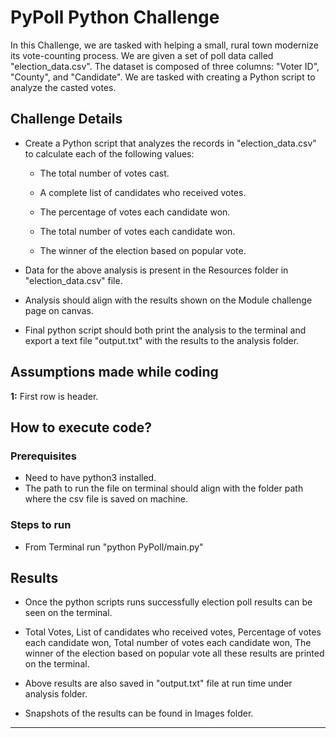 # PyPoll Python Challenge

 In this Challenge, we are tasked with helping a small, rural town modernize its vote-counting process. We are given a set of poll data called "election_data.csv". The dataset is composed of three columns: "Voter ID", "County", and "Candidate". We are tasked with creating a Python script to analyze the casted votes.

## Challenge Details

* Create a Python script that analyzes the records in "election_data.csv" to calculate each of the following values:

  - The total number of votes cast.

  - A complete list of candidates who received votes.

  - The percentage of votes each candidate won.

  - The total number of votes each candidate won.
 
  - The winner of the election based on popular vote.

* Data for the above analysis is present in the Resources folder in "election_data.csv" file.

* Analysis should align with the results shown on the Module challenge page on canvas.

* Final python script should both print the analysis to the terminal and export a text file "output.txt" with the results to the analysis    folder.

## Assumptions made while coding

  **1:** First row is header.

  ## How to execute code?

### Prerequisites  
 * Need to have python3 installed.
 * The path to run the file on terminal should align with the folder path where the csv file is saved on machine.

### Steps to run

  * From Terminal run "python PyPoll/main.py"

## Results 
 * Once the python scripts runs successfully election poll results can be seen on the terminal. 

 * Total Votes, List of candidates who received votes, Percentage of votes each candidate won, Total number of votes each candidate won, The winner of the election based on popular vote all these results are printed on the terminal.

 * Above results are also saved in "output.txt" file at run time under analysis folder.

 * Snapshots of the results can be found in Images folder.

---